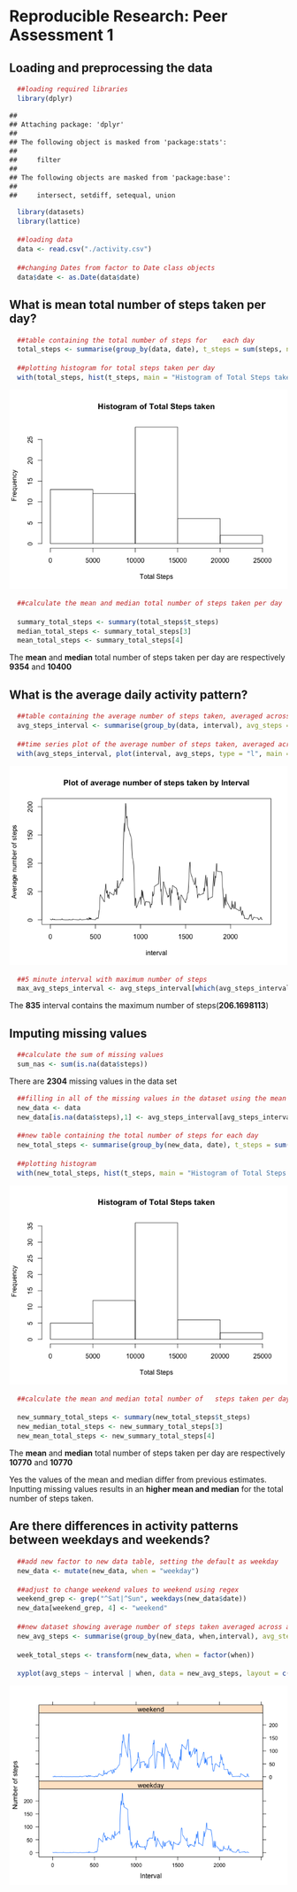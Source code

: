 # Reproducible Research: Peer Assessment 1

## Loading and preprocessing the data

```r
  ##loading required libraries
  library(dplyr)
```

```
## 
## Attaching package: 'dplyr'
## 
## The following object is masked from 'package:stats':
## 
##     filter
## 
## The following objects are masked from 'package:base':
## 
##     intersect, setdiff, setequal, union
```

```r
  library(datasets)
  library(lattice)

  ##loading data
  data <- read.csv("./activity.csv")

  ##changing Dates from factor to Date class objects
  data$date <- as.Date(data$date)
```
  
  
## What is mean total number of steps taken per day?


```r
  ##table containing the total number of steps for    each day
  total_steps <- summarise(group_by(data, date), t_steps = sum(steps, na.rm = TRUE))

  ##plotting histogram for total steps taken per day
  with(total_steps, hist(t_steps, main = "Histogram of Total Steps taken", xlab = "Total Steps"))
```

![](PA1_template_files/figure-html/unnamed-chunk-2-1.png) 

```r
  ##calculate the mean and median total number of steps taken per day
  
  summary_total_steps <- summary(total_steps$t_steps)
  median_total_steps <- summary_total_steps[3]
  mean_total_steps <- summary_total_steps[4]
```

The <b>mean</b> and <b>median</b> total number of steps taken per day are respectively <b>9354</b> and <b>10400</b>

## What is the average daily activity pattern?

```r
  ##table containing the average number of steps taken, averaged across all days for each interval
  avg_steps_interval <- summarise(group_by(data, interval), avg_steps = mean(steps, na.rm = TRUE))

  ##time series plot of the average number of steps taken, averaged across all days for each interval
  with(avg_steps_interval, plot(interval, avg_steps, type = "l", main = "Plot of average number of steps taken by Interval", ylab = "Average number of steps"))
```

![](PA1_template_files/figure-html/unnamed-chunk-3-1.png) 

```r
  ##5 minute interval with maximum number of steps
  max_avg_steps_interval <- avg_steps_interval[which(avg_steps_interval$avg_steps == max(avg_steps_interval$avg_steps)),1]
```

The <b>835</b> interval contains the maximum number of steps(<b>206.1698113</b>)

## Imputing missing values

```r
  ##calculate the sum of missing values
  sum_nas <- sum(is.na(data$steps))
```

There are <b>2304</b> missing values in the data set


```r
  ##filling in all of the missing values in the dataset using the mean value for that 5-minute interval.
  new_data <- data
  new_data[is.na(data$steps),1] <- avg_steps_interval[avg_steps_interval == new_data[is.na(new_data$steps),3], 2]

  ##new table containing the total number of steps for each day
  new_total_steps <- summarise(group_by(new_data, date), t_steps = sum(steps, na.rm = TRUE))

  ##plotting histogram
  with(new_total_steps, hist(t_steps, main = "Histogram of Total Steps taken", xlab = "Total Steps"))
```

![](PA1_template_files/figure-html/unnamed-chunk-5-1.png) 

```r
  ##calculate the mean and median total number of   steps taken per day
  
  new_summary_total_steps <- summary(new_total_steps$t_steps)
  new_median_total_steps <- new_summary_total_steps[3]
  new_mean_total_steps <- new_summary_total_steps[4]
```

The <b>mean</b> and <b>median</b> total number of steps taken per day are respectively <b>10770</b> and <b>10770</b>

  Yes the values of the mean and median differ from previous estimates.
  Inputting missing values results in an <b>higher mean and median</b> for the total number of steps taken.

## Are there differences in activity patterns between weekdays and weekends?


```r
  ##add new factor to new data table, setting the default as weekday
  new_data <- mutate(new_data, when = "weekday")

  ##adjust to change weekend values to weekend using regex
  weekend_grep <- grep("^Sat|^Sun", weekdays(new_data$date))
  new_data[weekend_grep, 4] <- "weekend"

  ##new dataset showing average number of steps taken averaged across all weekday days or weekend days
  new_avg_steps <- summarise(group_by(new_data, when,interval), avg_steps = mean(steps, na.rm = TRUE))

  week_total_steps <- transform(new_data, when = factor(when))

  xyplot(avg_steps ~ interval | when, data = new_avg_steps, layout = c(1, 2), type = "l", ylab = "Number of steps", xlab = "Interval")
```

![](PA1_template_files/figure-html/unnamed-chunk-6-1.png) 
